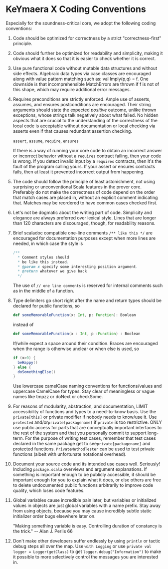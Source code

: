 # KeYmaera X Coding Conventions

Especially for the soundness-critical core, we adopt the following coding conventions:

1) Code should be optimized for correctness by a strict "correctness-first" principle.

2) Code should further be optimized for readability and simplicity, making it obvious what it does so that it is easier
   to check whether it is correct.

3) Use pure functional code without mutable data structures and without side effects. Algebraic data types via case
   classes are encouraged along with value pattern matching such as: val Imply(p,q) = f. One downside is that
   incomprehensible MatchErrors are thrown if f is not of this shape, which may require additional error messages.

4) Requires preconditions are strictly enforced. Ample use of asserts, assumes, and ensures postconditions are
   encouraged. Their string arguments should state the expected *positive* outcome, unlike thrown exceptions, whose
   strings talk negatively about what failed. No hidden aspects that are crucial to the understanding of the correctness
   of the local code is acceptable without documentation or local checking via asserts even if that causes redundant
   assertion checking.

   `assert`, `assume`, `require`, `ensures`

   If there is a way of running your core code to obtain an incorrect answer or incorrect behavior without a `requires`
   contract failing, then your code is wrong. If you detect invalid input by a `requires` contracts, then it's the fault
   of the program calling yours. If your assert or ensures contracts fails, then at least it prevented incorrect output
   from happening.

5) The code should follow the principle of least astonishment, not using surprising or unconventional Scala features in
   the prover core. Preferably do not make the correctness of code depend on the order that match cases are placed in,
   without an explicit comment indicating that. Matches may be reordered to have common cases checked first.

6) Let's not be dogmatic about the writing part of code. Simplicity and elegance are always preferred over lexical
   style. Lines that are longer than 120 characters are discouraged, though, for readability reasons.

7) Brief scaladoc compatible one-line comments `/** like this */` are encouraged for documentation purposes except when
   more lines are needed, in which case the style is
   ```scala
   /**
     * Comment styles should
     * be like this instead.
     * @param x specify some interesting position argument.
     * @return whatever we give back
     */
   ```
   The use of `// one line comments` is reserved for internal comments such as in the middle of a function.

8) Type delimiters go short right after the name and return types should be declared for public functions, so
   ```scala
   def someMemorableFunction(x: Int, p: Function): Boolean
   ```
   instead of
   ```scala
   def someMemorableFunction(x : Int, p :Function) : Boolean
   ```

   If/while expect a space around their condition. Braces are encouraged when the range is otherwise unclear or when
   else is used, so
   ```scala
   if (x>0) {
     beHappy()
   } else {
     doSomethingElse()
   }
   ```

   Use lowercase camelCase naming conventions for functions/values and uppercase CamelCase for types. Stay clear of
   meaningless or vague names like tmpzz or doNext or checkSome.

9) For reasons of modularity, abstraction, and documentation, LIMIT accessibility of functions and types to a
   need-to-know basis. Use the `private[this]` or private modifier if nobody needs to know/use it. Use `protected`
   and/or`private[packagename]` if `private` is too restrictive. ONLY use public access for parts that are conceptually
   important interfaces to the rest of the system and that you personally commit to support long-term. For the purpose
   of writing test cases, remember that test cases declared in the same package get to see`private[packagename]` and
   protected functions. `PrivateMethodTester` can be used to test private functions (albeit with unfortunate notational
   overhead).

10) Document your source code and its intended use cases well. Seriously! Including `package.scala` overviews and
    argument explanations. If something is important enough to be publicly accessible, it should be important enough for
    you to explain what it does, or else others are free to delete undocumented public functions arbitrarily to improve
    code quality, which loses code features.

11) Global variables cause incredible pain later, but variables or initialized values in objects are just global
    variables with a name prefix. Stay away from using objects, because you may cause incredibly subtle static
    initializer order bugs elsewhere later on.

    "Making something variable is easy. Controlling duration of constancy is the trick."
    -- Alan J. Perlis 66

12) Don't make other developers suffer endlessly by using `println` or tactic debug steps all over the map.
    Use `with Logging` or use `private val logger = Logger(getClass)` to get `logger.debug("Information")` to make it
    possible to more selectively control the messages you are interested in.
